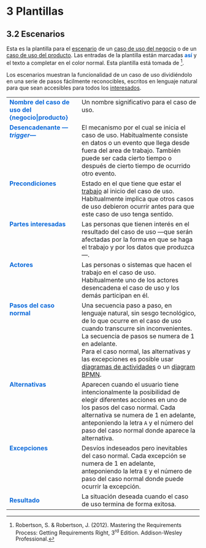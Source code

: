 # 3 Plantillas

## 3.2 Escenarios

Esta es la plantilla para el [escenario](/4_Conceptos/4_Escenario.md) de un
[caso de uso del negocio](/4_Conceptos/4_Caso_de_uso_del_negocio.md) o de un
[caso de uso del producto](/4_Conceptos/4_Caso_de_uso_del_producto.md). Las
entradas de la plantilla están marcadas
<span style="color:#0969DA;font-weight: bold;">así</span>
y el texto a completar en el color normal. Esta plantilla está tomada de [^1].

[^1]: Robertson, S. & Robertson, J. (2012). Mastering the Requirements Process:
Getting Requirements Right, 3<sup>rd</sup> Edition. Addison-Wesley Professional.

Los escenarios muestran la funcionalidad de un caso de uso dividiéndolo en una
serie de pasos fácilmente reconocibles, escritos en lenguaje natural para que
sean accesibles para todos los [interesados](/4_Conceptos/4_Interesado.md).

<table>
    <tr>
        <td style="color:#0969DA">
            <b>Nombre del caso de uso del {negocio|producto}</b>
        </td>
        <td valign="top">
            Un nombre significativo para el caso de uso.
        </td>
    </tr>
    <tr>
        <td td style="color:#0969DA" valign="top">
            <b>Desencadenante —<i>trigger</i>—</b>
        </td>
        <td>
            El mecanismo por el cual se inicia el caso de uso. Habitualmente
            consiste en datos o un evento que llega desde fuera del area de
            trabajo. También puede ser cada cierto tiempo o después de cierto
            tiempo de ocurrido otro evento.
        </td>
    </tr>
    <tr>
        <td td style="color:#0969DA" valign="top">
            <b>Precondiciones</b>
        </td>
        <td>
            Estado en el que tiene que estar el
            <a href="/4_Conceptos/4_Trabajo_y_area_de_trabajo.md">trabajo</a>
            al inicio del caso de uso. Habitualmente implica que otros casos de
            uso debieron ocurrir antes para que este caso de uso tenga sentido.
        </td>
    </tr>
    <tr>
        <td td style="color:#0969DA" valign="top">
            <b>Partes interesadas</b>
        </td>
        <td>
            Las personas que tienen interés en el resultado del caso de uso —que
            serán afectadas por la forma en que se haga el trabajo y por los
            datos que produzca—.
        </td>
    </tr>
    <tr>
        <td td style="color:#0969DA" valign="top">
            <b>Actores</b>
        </td>
        <td>
            Las personas o sistemas que hacen el trabajo en el caso de uso.
            Habitualmente uno de los actores desencadena el caso de uso y los
            demás participan en él.
        </td>
    </tr>
    <tr>
        <td td style="color:#0969DA" valign="top">
            <b>Pasos del caso normal</b>
        </td>
        <td>
            Una secuencia paso a paso, en lenguaje natural, sin sesgo
            tecnológico, de lo que ocurre en el caso de uso cuando transcurre
            sin inconvenientes. La secuencia de pasos se numera de 1 en
            adelante.
            </br>
            Para el caso normal, las alternativas y las excepciones es posible
            usar <a href="/2_Tecnicas_y_herramientas/2_4_1_Diagramas_de_actividades_UML.md">
            diagramas de actividades</a> o un <a href="/2_Tecnicas_y_herramientas/2_4_4_Diagramas_BPMN.md">
            diagram BPMN</a>.
        </td>
    </tr>
    <tr>
        <td td style="color:#0969DA" valign="top">
            <b>Alternativas</b>
        </td>
        <td>
            Aparecen cuando el usuario tiene intencionalmente la posibilidad de
            elegir diferentes acciones en uno de los pasos del caso normal.
            Cada alternativa se numera de 1 en adelante, anteponiendo la letra
            <code>A</code> y el número del paso del caso normal donde aparece la
            alternativa.
        </td>
    </tr>
    <tr>
        <td td style="color:#0969DA" valign="top">
            <b>Excepciones</b>
        </td>
        <td>
            Desvíos indeseados pero inevitables del caso normal. Cada excepción
            se numera de 1 en adelante, anteponiendo la letra <code>E</code> y
            el número de paso del caso normal donde puede ocurrir la excepción.
        </td>
    </tr>
    <tr>
        <td td style="color:#0969DA">
            <b>Resultado</b>
        </td>
        <td>
            La situación deseada cuando el caso de uso termina de forma exitosa.
        </td>
    </tr>
</table>
